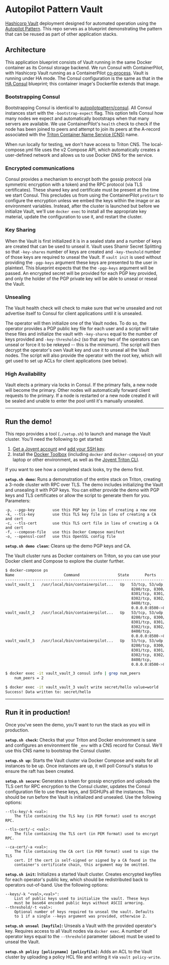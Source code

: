 # Autopilot Pattern Vault

[Hashicorp Vault](https://www.vaultproject.io) deployment designed for automated operation using the [Autopilot Pattern](http://autopilotpattern.io/). This repo serves as a blueprint demonstrating the pattern that can be reused as part of other application stacks.

## Architecture

This application blueprint consists of Vault running in the same Docker container as its Consul storage backend. We run Consul with ContainerPilot, with Hashicorp Vault running as a ContainerPilot [co-process](https://www.joyent.com/containerpilot/docs/coprocesses). Vault is running under HA mode. The Consul configuration is the same as that in the [HA Consul](https://github.com/autopilotpattern/consul) blueprint; this container image's Dockerfile extends that image.

### Bootstrapping Consul

Bootstrapping Consul is identical to [autopilotpattern/consul](https://github.com/autopilotpattern/consul). All Consul instances start with the `-bootstrap-expect` flag. This option tells Consul how many nodes we expect and automatically bootstraps when that many servers are available. We use ContainerPilot's `health` check to check if the node has been joined to peers and attempt to join its peers at the A-record associated with the [Triton Container Name Service (CNS)](https://docs.joyent.com/public-cloud/network/cns) name.

When run locally for testing, we don't have access to Triton CNS. The local-compose.yml file uses the v2 Compose API, which automatically creates a user-defined network and allows us to use Docker DNS for the service.

### Encrypted communications

Consul provides a mechanism to encrypt both the gossip protocol (via symmetric encryption with a token) and the RPC protocol (via TLS certificates). These shared key and certificate must be present at the time we start Consul. This precludes us from using the ContainerPilot `preStart` to configure the encryption unless we embed the keys within the image or as environment variables. Instead, after the cluster is launched but before we initialize Vault, we'll use `docker exec` to install all the appropriate key material, update the configuration to use it, and restart the cluster.

### Key Sharing

When the Vault is first initialized it is in a sealed state and a number of keys are created that can be used to unseal it. Vault uses Shamir Secret Splitting so that `-key-shares` number of keys are created and `-key-theshold` number of those keys are required to unseal the Vault. If `vault init` is used without providing the `-pgp-keys` argument these keys are presented to the user in plaintext. This blueprint expects that the the `-pgp-keys` argument will be passed. An encrypted secret will be provided for each PGP key provided, and only the holder of the PGP private key will be able to unseal or reseal the Vault.

### Unsealing

The Vault health check will check to make sure that we're unsealed and not advertise itself to Consul for client applications until it is unsealed.

The operator will then initialize one of the Vault nodes. To do so, the operator provides a PGP public key file for each user and a script will take these files and initialize the vault with `-key-shares` equal to the number of keys provided and `-key-threshold=2` (so that any two of the operators can unseal or force it to be rekeyed -- this is the minimum). The script will then decrypt the operator's own Vault key and use it to unseal all the Vault nodes. The script will also provide the operator with the root key, which will get used to set up ACLs for client applications (see below).


### High Availability

Vault elects a primary via locks in Consul. If the primary fails, a new node will become the primary. Other nodes will automatically forward client requests to the primary. If a node is restarted or a new node created it will be sealed and unable to enter the pool until it's manually unsealed.

---

## Run the demo!

This repo provides a tool (`./setup.sh`) to launch and manage the Vault cluster. You'll need the following to get started:

1. [Get a Joyent account](https://my.joyent.com/landing/signup/) and [add your SSH key](https://docs.joyent.com/public-cloud/getting-started).
1. Install the [Docker Toolbox](https://docs.docker.com/installation/mac/) (including `docker` and `docker-compose`) on your laptop or other environment, as well as the [Joyent Triton CLI](https://www.joyent.com/blog/introducing-the-triton-command-line-tool).

If you want to see how a completed stack looks, try the demo first.

**`setup.sh demo`:** Runs a demonstration of the entire stack on Triton, creating a 3-node cluster with RPC over TLS. The demo includes initializing the Vault and unsealing it with PGP keys. You can either provide the demo with PGP keys and TLS certificates or allow the script to generate them for you. Parameters:

	-p, --pgp-key        use this PGP key in lieu of creating a new one
	-k, --tls-key        use this TLS key file in lieu of creating a CA and cert
	-c, --tls-cert       use this TLS cert file in lieu of creating a CA and cert
	-f, --compose-file   use this Docker Compose manifest
	-o, --openssl-conf   use this OpenSSL config file

**`setup.sh demo clean`:** Cleans up the demo PGP keys and CA.

The Vault cluster runs as Docker containers on Triton, so you can use your Docker client and Compose to explore the cluster further.

```bash
$ docker-compose ps
Name                      Command                 State       Ports
--------------------------------------------------------------------------------
vault_vault_1   /usr/local/bin/containerpilot...   Up   53/tcp, 53/udp,
                                                        8200/tcp, 8300/tcp
                                                        8301/tcp, 8301/udp,
                                                        8302/tcp, 8302/udp,
                                                        8400/tcp,
                                                        0.0.0.0:8500->8500/tcp
vault_vault_2   /usr/local/bin/containerpilot...   Up   53/tcp, 53/udp,
                                                        8200/tcp, 8300/tcp
                                                        8301/tcp, 8301/udp,
                                                        8302/tcp, 8302/udp,
                                                        8400/tcp,
                                                        0.0.0.0:8500->8500/tcp
vault_vault_3   /usr/local/bin/containerpilot...   Up   53/tcp, 53/udp,
                                                        8200/tcp, 8300/tcp
                                                        8301/tcp, 8301/udp,
                                                        8302/tcp, 8302/udp,
                                                        8400/tcp,
                                                        0.0.0.0:8500->8500/tcp

$ docker exec -it vault_vault_3 consul info | grep num_peers
    num_peers = 2

$ docker exec -it vault_vault_3 vault write secret/hello value=world
Success! Data written to: secret/hello

```

---

## Run it in production!

Once you've seen the demo, you'll want to run the stack as you will in production.

**`setup.sh check`:** Checks that your Triton and Docker environment is sane and configures an environment file `_env` with a CNS record for Consul. We'll use this CNS name to bootstrap the Consul cluster.

**`setup.sh up`:** Starts the Vault cluster via Docker Compose and waits for all instances to be up. Once instances are up, it will poll Consul's status to ensure the raft has been created.

**`setup.sh secure`:** Generates a token for gossip encryption and uploads the TLS cert for RPC encryption to the Consul cluster, updates the Consul configuration file to use these keys, and SIGHUPs all the instances. This should be run before the Vault is initialized and unsealed. Use the following options:

	--tls-key/-k <val>:
		The file containing the TLS key (in PEM format) used to encrypt RPC.

	--tls-cert/-c <val>:
		The file containing the TLS cert (in PEM format) used to encrypt RPC.

	--ca-cert/-a <val>:
		The file containing the CA cert (in PEM format) used to sign the TLS
		cert. If the cert is self-signed or signed by a CA found in the
		container's certificate chain, this argument may be omitted.

**`setup.sh init`:** Initializes a started Vault cluster. Creates encrypted keyfiles for each operator's public key, which should be redistributed back to operators out-of-band. Use the following options:

	--keys/-k "<val>,<val>":
		List of public keys used to initialize the vault. These keys
		must be base64 encoded public keys without ASCII armoring.
	--threshold/-t <val>:
		Optional number of keys required to unseal the vault. Defaults
		to 1 if a single --keys argument was provided, otherwise 2.

**`setup.sh unseal [keyfile]`:** Unseals a Vault with the provided operator's key. Requires access to all Vault nodes via `docker exec`. A number of operator keys equal to the `--threshold` parameter (above) must be used to unseal the Vault.

**`setup.sh policy [policyname] [policyfile]`:** Adds an ACL to the Vault cluster by uploading a policy HCL file and writing it via `vault policy-write`.

